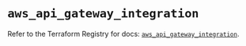 # `aws_api_gateway_integration`

Refer to the Terraform Registry for docs: [`aws_api_gateway_integration`](https://registry.terraform.io/providers/hashicorp/aws/6.14.0/docs/resources/api_gateway_integration).
